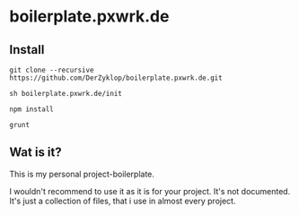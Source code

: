 # boilerplate.pxwrk.de

## Install

```git clone --recursive https://github.com/DerZyklop/boilerplate.pxwrk.de.git```

```sh boilerplate.pxwrk.de/init```

```npm install```

```grunt```

## Wat is it?

This is my personal project-boilerplate.

I wouldn't recommend to use it as it is for your project. It's not documented.
It's just a collection of files, that i use in almost every project.
